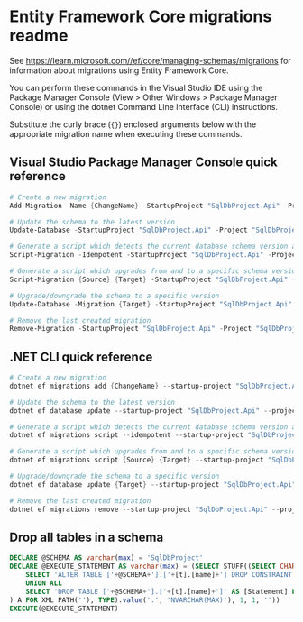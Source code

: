 # Entity Framework Core migrations readme

See <https://learn.microsoft.com//ef/core/managing-schemas/migrations> for information about migrations using Entity Framework Core.

You can perform these commands in the Visual Studio IDE using the Package Manager Console (View > Other Windows > Package Manager Console) or using the dotnet Command Line Interface (CLI) instructions.

Substitute the curly brace (`{}`) enclosed arguments below with the appropriate migration name when executing these commands.

## Visual Studio Package Manager Console quick reference

```powershell
# Create a new migration
Add-Migration -Name {ChangeName} -StartupProject "SqlDbProject.Api" -Project "SqlDbProject.Infrastructure"

# Update the schema to the latest version
Update-Database -StartupProject "SqlDbProject.Api" -Project "SqlDbProject.Infrastructure"

# Generate a script which detects the current database schema version and updates it to the latest
Script-Migration -Idempotent -StartupProject "SqlDbProject.Api" -Project "SqlDbProject.Infrastructure"

# Generate a script which upgrades from and to a specific schema version
Script-Migration {Source} {Target} -StartupProject "SqlDbProject.Api" -Project "SqlDbProject.Infrastructure"

# Upgrade/downgrade the schema to a specific version
Update-Database -Migration {Target} -StartupProject "SqlDbProject.Api" -Project "SqlDbProject.Infrastructure"

# Remove the last created migration
Remove-Migration -StartupProject "SqlDbProject.Api" -Project "SqlDbProject.Infrastructure"
```

## .NET CLI quick reference

```powershell
# Create a new migration
dotnet ef migrations add {ChangeName} --startup-project "SqlDbProject.Api" --project "SqlDbProject.Infrastructure"

# Update the schema to the latest version
dotnet ef database update --startup-project "SqlDbProject.Api" --project "SqlDbProject.Infrastructure"

# Generate a script which detects the current database schema version and updates it to the latest
dotnet ef migrations script --idempotent --startup-project "SqlDbProject.Api" --project "SqlDbProject.Infrastructure"

# Generate a script which upgrades from and to a specific schema version
dotnet ef migrations script {Source} {Target} --startup-project "SqlDbProject.Api" --project "SqlDbProject.Infrastructure"

# Upgrade/downgrade the schema to a specific version
dotnet ef database update {Target} --startup-project "SqlDbProject.Api" --project "SqlDbProject.Infrastructure"

# Remove the last created migration
dotnet ef migrations remove --startup-project "SqlDbProject.Api" --project "SqlDbProject.Infrastructure"
```

## Drop all tables in a schema

```sql
DECLARE @SCHEMA AS varchar(max) = 'SqlDbProject'
DECLARE @EXECUTE_STATEMENT AS varchar(max) = (SELECT STUFF((SELECT CHAR(13) + CHAR(10) + [Statement] FROM (
    SELECT 'ALTER TABLE ['+@SCHEMA+'].['+[t].[name]+'] DROP CONSTRAINT ['+[fk].[name]+']' AS [Statement] FROM [sys].[foreign_keys] AS [fk] INNER JOIN [sys].[tables] AS [t] ON [t].[object_id] = [fk].[parent_object_id] INNER JOIN [sys].[schemas] AS [s] ON [s].[schema_id] = [t].[schema_id] WHERE [s].[name] = @SCHEMA
    UNION ALL
    SELECT 'DROP TABLE ['+@SCHEMA+'].['+[t].[name]+']' AS [Statement] FROM [sys].[tables] AS [t] INNER JOIN [sys].[schemas] AS [s] ON [s].[schema_id] = [t].[schema_id] WHERE [s].[name] = @SCHEMA
) A FOR XML PATH(''), TYPE).value('.', 'NVARCHAR(MAX)'), 1, 1, ''))
EXECUTE(@EXECUTE_STATEMENT)
```
